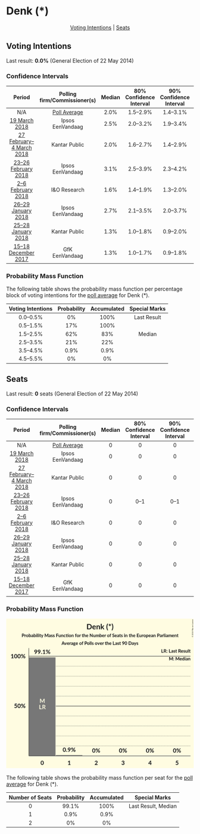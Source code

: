# Denk (*)

<p align="center"><a href="#voting-intentions">Voting Intentions</a> | <a href="#seats">Seats</a></p>

## Voting Intentions

Last result: **0.0%** (General Election of 22 May 2014)

### Confidence Intervals

| Period     | Polling firm/Commissioner(s) | Median | 80% Confidence Interval | 90% Confidence Interval | 95% Confidence Interval | 99% Confidence Interval |
|:----------:|:----------------:|:-----------:|:-----------------------:|:-----------------------:|:-----------------------:|:-----------------------:|
| N/A | [Poll Average](average.html) | 2.0% | 1.5–2.9% | 1.4–3.1% | 1.3–3.3% | 1.2–3.7% |
| [19 March 2018](2018-03-19-Ipsos.html) | Ipsos <br> EenVandaag | 2.5% | 2.0–3.2% | 1.9–3.4% | 1.7–3.6% | 1.5–3.9% |
| [27 February–4 March 2018](2018-03-04-KantarPublic.html) | Kantar Public | 2.0% | 1.6–2.7% | 1.4–2.9% | 1.3–3.1% | 1.1–3.4% |
| [23–26 February 2018](2018-02-26-Ipsos.html) | Ipsos <br> EenVandaag | 3.1% | 2.5–3.9% | 2.3–4.2% | 2.2–4.4% | 2.0–4.8% |
| [2–6 February 2018](2018-02-06-IOResearch.html) | I&O Research | 1.6% | 1.4–1.9% | 1.3–2.0% | 1.2–2.1% | 1.1–2.2% |
| [26–29 January 2018](2018-01-29-Ipsos.html) | Ipsos <br> EenVandaag | 2.7% | 2.1–3.5% | 2.0–3.7% | 1.9–3.9% | 1.6–4.3% |
| [25–28 January 2018](2018-01-28-KantarPublic.html) | Kantar Public | 1.3% | 1.0–1.8% | 0.9–2.0% | 0.8–2.1% | 0.7–2.4% |
| [15–18 December 2017](2017-12-18-GfK.html) | GfK <br> EenVandaag | 1.3% | 1.0–1.7% | 0.9–1.8% | 0.9–1.9% | 0.8–2.1% |

### Probability Mass Function

The following table shows the probability mass function per percentage block of voting intentions for the [poll average](average.html) for Denk (*).

| Voting Intentions | Probability | Accumulated | Special Marks |
|:-----------------:|:-----------:|:-----------:|:-------------:|
| 0.0–0.5% | 0% | 100% | Last Result |
| 0.5–1.5% | 17% | 100% |  |
| 1.5–2.5% | 62% | 83% | Median |
| 2.5–3.5% | 21% | 22% |  |
| 3.5–4.5% | 0.9% | 0.9% |  |
| 4.5–5.5% | 0% | 0% |  |


## Seats

Last result: **0** seats (General Election of 22 May 2014)

### Confidence Intervals

| Period     | Polling firm/Commissioner(s) | Median | 80% Confidence Interval | 90% Confidence Interval | 95% Confidence Interval | 99% Confidence Interval |
|:----------:|:----------------:|:------:|:-----------------------:|:-----------------------:|:-----------------------:|:-----------------------:|
| N/A | [Poll Average](average.html) | 0 | 0 | 0 | 0 | 0–1 |
| [19 March 2018](2018-03-19-Ipsos.html) | Ipsos <br> EenVandaag | 0 | 0 | 0 | 0 | 0–1 |
| [27 February–4 March 2018](2018-03-04-KantarPublic.html) | Kantar Public | 0 | 0 | 0 | 0 | 0 |
| [23–26 February 2018](2018-02-26-Ipsos.html) | Ipsos <br> EenVandaag | 0 | 0–1 | 0–1 | 0–1 | 0–1 |
| [2–6 February 2018](2018-02-06-IOResearch.html) | I&O Research | 0 | 0 | 0 | 0 | 0 |
| [26–29 January 2018](2018-01-29-Ipsos.html) | Ipsos <br> EenVandaag | 0 | 0 | 0 | 0–1 | 0–1 |
| [25–28 January 2018](2018-01-28-KantarPublic.html) | Kantar Public | 0 | 0 | 0 | 0 | 0 |
| [15–18 December 2017](2017-12-18-GfK.html) | GfK <br> EenVandaag | 0 | 0 | 0 | 0 | 0 |

### Probability Mass Function

![Graph with seats probability mass function not yet produced](average-seats-pmf-denk.png "Seats Probability Mass Function")

The following table shows the probability mass function per seat for the [poll average](average.html) for Denk (*).

| Number of Seats | Probability | Accumulated | Special Marks |
|:---------------:|:-----------:|:-----------:|:-------------:|
| 0 | 99.1% | 100% | Last Result, Median |
| 1 | 0.9% | 0.9% |  |
| 2 | 0% | 0% |  |


